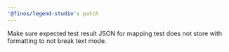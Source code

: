 ```yaml
---
'@finos/legend-studio': patch
---
```


Make sure expected test result JSON for mapping test does not store with formatting to not break text mode.
